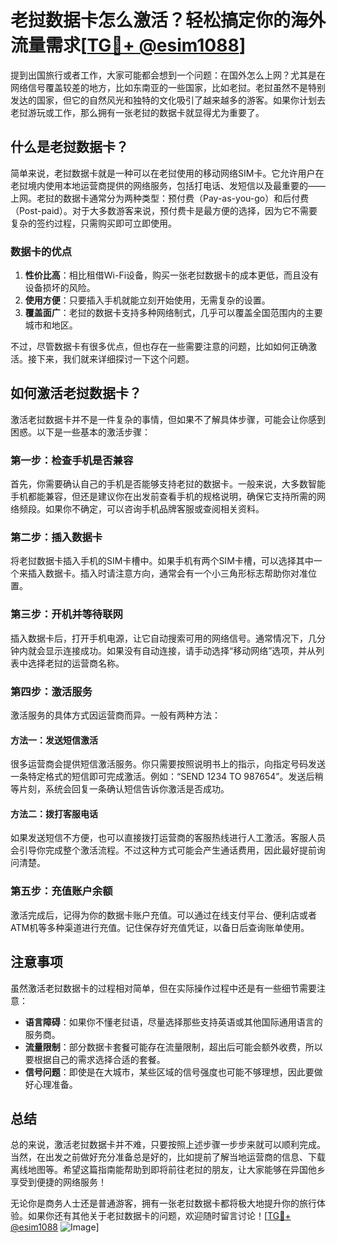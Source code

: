 # 老挝数据卡怎么激活？轻松搞定你的海外流量需求[[TG💪+ @esim1088](https://t.me/s/esim1088)]

提到出国旅行或者工作，大家可能都会想到一个问题：在国外怎么上网？尤其是在网络信号覆盖较差的地方，比如东南亚的一些国家，比如老挝。老挝虽然不是特别发达的国家，但它的自然风光和独特的文化吸引了越来越多的游客。如果你计划去老挝游玩或工作，那么拥有一张老挝的数据卡就显得尤为重要了。

## 什么是老挝数据卡？

简单来说，老挝数据卡就是一种可以在老挝使用的移动网络SIM卡。它允许用户在老挝境内使用本地运营商提供的网络服务，包括打电话、发短信以及最重要的——上网。老挝的数据卡通常分为两种类型：预付费（Pay-as-you-go）和后付费（Post-paid）。对于大多数游客来说，预付费卡是最方便的选择，因为它不需要复杂的签约过程，只需购买即可立即使用。

### 数据卡的优点

1. **性价比高**：相比租借Wi-Fi设备，购买一张老挝数据卡的成本更低，而且没有设备损坏的风险。
2. **使用方便**：只要插入手机就能立刻开始使用，无需复杂的设置。
3. **覆盖面广**：老挝的数据卡支持多种网络制式，几乎可以覆盖全国范围内的主要城市和地区。

不过，尽管数据卡有很多优点，但也存在一些需要注意的问题，比如如何正确激活。接下来，我们就来详细探讨一下这个问题。

## 如何激活老挝数据卡？

激活老挝数据卡并不是一件复杂的事情，但如果不了解具体步骤，可能会让你感到困惑。以下是一些基本的激活步骤：

### 第一步：检查手机是否兼容

首先，你需要确认自己的手机是否能够支持老挝的数据卡。一般来说，大多数智能手机都能兼容，但还是建议你在出发前查看手机的规格说明，确保它支持所需的网络频段。如果你不确定，可以咨询手机品牌客服或查阅相关资料。

### 第二步：插入数据卡

将老挝数据卡插入手机的SIM卡槽中。如果手机有两个SIM卡槽，可以选择其中一个来插入数据卡。插入时请注意方向，通常会有一个小三角形标志帮助你对准位置。

### 第三步：开机并等待联网

插入数据卡后，打开手机电源，让它自动搜索可用的网络信号。通常情况下，几分钟内就会显示连接成功。如果没有自动连接，请手动选择“移动网络”选项，并从列表中选择老挝的运营商名称。

### 第四步：激活服务

激活服务的具体方式因运营商而异。一般有两种方法：

#### 方法一：发送短信激活
很多运营商会提供短信激活服务。你只需要按照说明书上的指示，向指定号码发送一条特定格式的短信即可完成激活。例如：“SEND 1234 TO 987654”。发送后稍等片刻，系统会回复一条确认短信告诉你激活是否成功。

#### 方法二：拨打客服电话
如果发送短信不方便，也可以直接拨打运营商的客服热线进行人工激活。客服人员会引导你完成整个激活流程。不过这种方式可能会产生通话费用，因此最好提前询问清楚。

### 第五步：充值账户余额

激活完成后，记得为你的数据卡账户充值。可以通过在线支付平台、便利店或者ATM机等多种渠道进行充值。记住保存好充值凭证，以备日后查询账单使用。

## 注意事项

虽然激活老挝数据卡的过程相对简单，但在实际操作过程中还是有一些细节需要注意：

- **语言障碍**：如果你不懂老挝语，尽量选择那些支持英语或其他国际通用语言的服务商。
- **流量限制**：部分数据卡套餐可能存在流量限制，超出后可能会额外收费，所以要根据自己的需求选择合适的套餐。
- **信号问题**：即使是在大城市，某些区域的信号强度也可能不够理想，因此要做好心理准备。

## 总结

总的来说，激活老挝数据卡并不难，只要按照上述步骤一步步来就可以顺利完成。当然，在出发之前做好充分准备总是好的，比如提前了解当地运营商的信息、下载离线地图等。希望这篇指南能帮助到即将前往老挝的朋友，让大家能够在异国他乡享受到便捷的网络服务！

无论你是商务人士还是普通游客，拥有一张老挝数据卡都将极大地提升你的旅行体验。如果你还有其他关于老挝数据卡的问题，欢迎随时留言讨论！[[TG💪+ @esim1088](https://t.me/s/esim1088) ![Image](https://i.postimg.cc/4NQfJmqS/Snipaste-2025-05-13-00-14-12.png)]